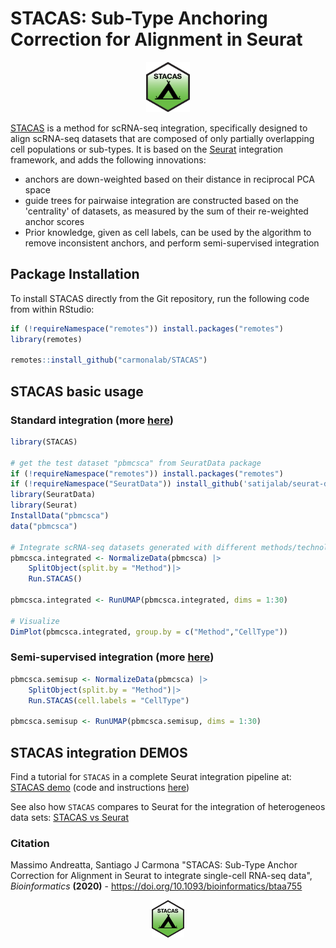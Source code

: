 # STACAS: Sub-Type Anchoring Correction for Alignment in Seurat

<p align="center">
  <img height="80" src="docs/RSticker_STACAS.png">
</p>

[STACAS](https://github.com/carmonalab/STACAS) is a method for scRNA-seq integration, specifically designed to align scRNA-seq datasets that are composed of only partially overlapping cell populations or sub-types.
It is based on the [Seurat](https://cran.r-project.org/web/packages/Seurat/index.html) integration framework, and adds the following innovations:

* anchors are down-weighted based on their distance in reciprocal PCA space
* guide trees for pairwaise integration are constructed based on the 'centrality' of datasets, as measured by the sum of their re-weighted anchor scores
* Prior knowledge, given as cell labels, can be used by the algorithm to remove inconsistent anchors, and perform semi-supervised integration 

## Package Installation

To install STACAS directly from the Git repository, run the following code from within RStudio:

```r
if (!requireNamespace("remotes")) install.packages("remotes")
library(remotes)

remotes::install_github("carmonalab/STACAS")
```

## STACAS basic usage
### Standard integration (more [here](https://carmonalab.github.io/STACAS.demo/STACAS.demo.html#standard-integration))
```r
library(STACAS)

# get the test dataset "pbmcsca" from SeuratData package
if (!requireNamespace("remotes")) install.packages("remotes")
if (!requireNamespace("SeuratData")) install_github('satijalab/seurat-data')
library(SeuratData)
library(Seurat)
InstallData("pbmcsca")
data("pbmcsca")

# Integrate scRNA-seq datasets generated with different methods/technologies
pbmcsca.integrated <- NormalizeData(pbmcsca) |>
    SplitObject(split.by = "Method")|>
    Run.STACAS()

pbmcsca.integrated <- RunUMAP(pbmcsca.integrated, dims = 1:30) 

# Visualize
DimPlot(pbmcsca.integrated, group.by = c("Method","CellType")) 
```

### Semi-supervised integration (more [here](https://carmonalab.github.io/STACAS.demo/STACAS.demo.html#semi-supervised-integration))

```r
pbmcsca.semisup <- NormalizeData(pbmcsca) |>
    SplitObject(split.by = "Method")|>
    Run.STACAS(cell.labels = "CellType")

pbmcsca.semisup <- RunUMAP(pbmcsca.semisup, dims = 1:30) 
```

## STACAS integration DEMOS

Find a tutorial for `STACAS` in a complete Seurat integration pipeline at: [STACAS demo](https://carmonalab.github.io/STACAS.demo/STACAS.demo.html) (code and instructions [here](https://github.com/carmonalab/STACAS.demo))

See also how `STACAS` compares to Seurat for the integration of heterogeneos data sets: [STACAS vs Seurat](https://carmonalab.github.io/STACAS.demo/Tcell.demo.html)


### Citation

Massimo Andreatta, Santiago J Carmona "STACAS: Sub-Type Anchor Correction for Alignment in Seurat to integrate single-cell RNA-seq data", *Bioinformatics* **(2020)** - https://doi.org/10.1093/bioinformatics/btaa755

<p align="center">
  <img height="60" src="docs/RSticker_STACAS.png">
</p>
